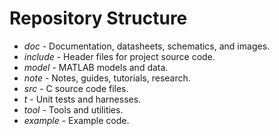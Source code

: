 Repository Structure
====================

* _doc_ - Documentation, datasheets, schematics, and images.
* _include_ - Header files for project source code.
* _model_ - MATLAB models and data.
* _note_ - Notes, guides, tutorials, research.
* _src_ - C source code files.
* _t_ - Unit tests and harnesses.
* _tool_ - Tools and utilities.
* _example_ - Example code.

